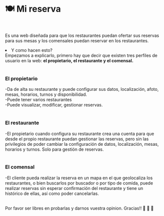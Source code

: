 <h1> 🍽️  Mi reserva</h1><br>

Es una web diseñada para que los restaurantes puedan ofertar sus reservas para sus mesas y los comensales puedan reservar en los restaurantes.<br> 
<li>Y como hacen esto?</li>
Empezamos a explicarlo, primero hay que decir que existen tres perfiles de usuario en la web: <b>el propietario, el restaurante y el comensal.</b><br><br>

  <h3>El propietario</h3>
  -Da de alta su restaurante y puede configurar sus datos, localización, afoto, mesas, horarios, turnos y disponibilidad.<br>
  -Puede tener varios restaurantes<br>
  -Puede visualizar, modificar, gestionar reservas.<br><br>
  <h3>  El restaurante</h3>
  -El propietario cuando configura su restaurante crea una cuenta para que desde el propio restaurante puedan gestionar las reservas, pero sin las privilegios de poder cambiar la configuración de datos, localización, mesas, horarios y turnos. Solo para gestión de reservas.<br><br>
  <h3>  El comensal</h3>
  -El cliente pueda realizar la reserva en un mapa en el que geolocaliza los restaurantes, o bien buscarlos por buscador o por tipo de comida, puede realizar reservas sin esperar confirmación del restaurante y tiene un histórico de ellas, así como poder cancelarlas.<br><br>


Por favor ser libres en probarlas y darnos vuestra opinion. Gracias!! 🙈 🙉 🙊
